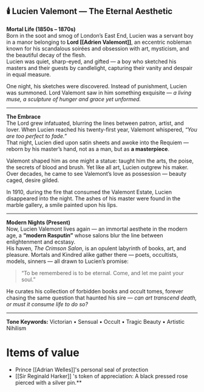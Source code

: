 ## 🕯️ **Lucien Valemont — The Eternal Aesthetic**

**Mortal Life (1850s – 1870s)**  
Born in the soot and smog of London’s East End, Lucien was a servant boy in a manor belonging to **Lord [[Adrien Valemont]]**, an eccentric nobleman known for his scandalous soirées and obsession with art, mysticism, and the beautiful decay of the flesh.  
Lucien was quiet, sharp-eyed, and gifted — a boy who sketched his masters and their guests by candlelight, capturing their vanity and despair in equal measure.

One night, his sketches were discovered. Instead of punishment, Lucien was summoned. Lord Valemont saw in him something exquisite — _a living muse, a sculpture of hunger and grace yet unformed._

---

**The Embrace**  
The Lord grew infatuated, blurring the lines between patron, artist, and lover. When Lucien reached his twenty-first year, Valemont whispered, _“You are too perfect to fade.”_  
That night, Lucien died upon satin sheets and awoke into the Requiem — reborn by his master’s hand, not as a man, but as **a masterpiece**.

Valemont shaped him as one might a statue: taught him the arts, the poise, the secrets of blood and brush. Yet like all art, Lucien outgrew his maker. Over decades, he came to see Valemont’s love as possession — beauty caged, desire gilded.

In 1910, during the fire that consumed the Valemont Estate, Lucien disappeared into the night. The ashes of his master were found in the marble gallery, a smile painted upon his lips.

---

**Modern Nights (Present)**  
Now, Lucien Valemont lives again — an immortal aesthete in the modern age, a **“modern Rasputin”** whose salons blur the line between enlightenment and ecstasy.  
His haven, _The Crimson Salon_, is an opulent labyrinth of books, art, and pleasure. Mortals and Kindred alike gather there — poets, occultists, models, sinners — all drawn to Lucien’s promise:

> “To be remembered is to be eternal. Come, and let me paint your soul.”

He curates his collection of forbidden books and occult tomes, forever chasing the same question that haunted his sire — _can art transcend death, or must it consume life to do so?_

---

**Tone Keywords:** Victorian • Sensual • Occult • Tragic Beauty • Artistic Nihilism


# Items of value

- Prince [[Adrian Welles]]'s personal seal of protection
- [[Sir Reginald Harker]] 's token of appreciation: A black pressed rose pierced with a silver pin.**